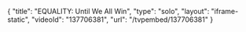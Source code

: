 {
    "title": "EQUALITY: Until We All Win",
    "type": "solo",
    "layout": "iframe-static",
    "videoId": "137706381",
    "url": "\/tvpembed\/137706381"
}